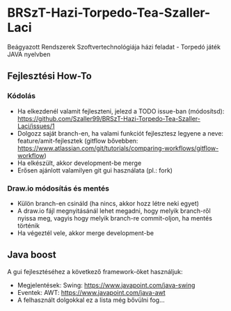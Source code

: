 # BRSzT-Hazi-Torpedo-Tea-Szaller-Laci
Beágyazott Rendszerek Szoftvertechnológiája házi feladat - Torpedó játék JAVA nyelvben

## Fejlesztési How-To
### Kódolás
 - Ha elkezdenél valamit fejleszteni, jelezd a TODO issue-ban (módosítsd): https://github.com/Szaller99/BRSzT-Hazi-Torpedo-Tea-Szaller-Laci/issues/1
 - Dolgozz saját branch-en, ha valami funkciót fejlesztesz legyene a neve: feature/amit-fejlesztek (gitflow bővebben: https://www.atlassian.com/git/tutorials/comparing-workflows/gitflow-workflow)
 - Ha elkészült, akkor development-be merge
 - Erősen ajánlott valamilyen git gui használata (pl.: fork)

 ### Draw.io módosítás és mentés
 - Külön branch-en csináld (ha nincs, akkor hozz létre neki egyet)
 - A draw.io fájl megnyitásánál lehet megadni, hogy melyik branch-ről nyissa meg, vagyis hogy melyik branch-re commit-oljon, ha mentés történik
 - Ha végeztél vele, akkor merge development-be

 ## Java boost
 A gui fejlesztéséhez a következő framework-öket használjuk:
  - Megjelentések: Swing: https://www.javapoint.com/java-swing
  - Eventek: AWT: https://www.javapoint.com/java-awt
  - A felhasznált dolgokkal ez a lista még bővülni fog...  
